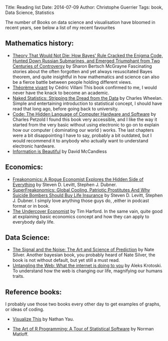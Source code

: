 Title: Reading list
Date: 2014-07-09
Author: Christophe Guerrier
Tags: book, Data Science, Statistics

The number of Books on data science and visualisation have bloomed in recent years, see below a list of my recent favourites

## Mathematics history:
+ [Theory That Would Not Die: How Bayes' Rule Cracked the Enigma Code, Hunted Down Russian Submarines, and Emerged Triumphant from Two Centuries of Controversy](https://www.goodreads.com/book/show/10672848-the-theory-that-would-not-die) by Sharon Bertsch McGrayne
Fascinating stories about the often forgotten and yet always resuscitated Bayes theorem, and quite insightful in how mathematics and science can also be a fierce battle between people holding different views.
+ [Théorème vivant](https://www.goodreads.com/book/show/15865525-th-or-me-vivant) by Cédric Villani
 This book confirmed to me, I would never have the knack to become an academic.
 + [Naked Statistics: Stripping the Dread from the Data](https://www.goodreads.com/book/show/17986418-naked-statistics) by Charles Wheelan.
 Simple and entertaining introduction to statistical concept, I should have read that long ago, before going back to university.
 + [Code: The Hidden Language of Computer Hardware and Software](https://www.goodreads.com/book/show/44882.Code) by Charles Petzold
 I found this book very accessible, and I like the way it started from the very basic without using electronic to go on to explain how our computer ( dominating our world ) works. The last chapters were a bit disappointing I have to say, probably a bit outdated, but I would recommend it to anybody who actually want to understand electronic hardware.
 + [Information is Beautiful](https://www.goodreads.com/book/show/7249817-information-is-beautiful) by David McCandless

## Economics:
+ [Freakonomics: A Rogue Economist Explores the Hidden Side of Everything](https://www.goodreads.com/book/show/1202.Freakonomics) by Steven D. Levitt, Stephen J. Dubner.
+ [SuperFreakonomics: Global Cooling, Patriotic Prostitutes And Why Suicide Bombers Should Buy Life Insurance](https://www.goodreads.com/book/show/6402364-superfreakonomics)  by Steven D. Levitt, Stephen J. Dubner.
I simply love anything those guys do, ,either in podcast format or in book.
+ [The Undercover Economist](https://www.goodreads.com/book/show/70420.The_Undercover_Economist)  by Tim Harford.
In the same vain, quite good at explaining basic economics concept and how they can apply to everybody daily life.

## Data Science:
+ [The Signal and the Noise: The Art and Science of Prediction](https://www.goodreads.com/book/show/13588394-the-signal-and-the-noise)  by Nate Silver.
Another bayesian book, you probably heard of Nate Silver, the book is not without default, but yet still a must read.
+ [Untangling the Web: What the internet is doing to you](https://www.goodreads.com/book/show/17847037-untangling-the-web) by Aleks Krotoski.
To understand how the web is changing our life, magnifying our humans traits.

## Reference books:
I probably use those two books every other day to get examples of graphs, or ideas of coding.

+ [Visualize This](https://www.goodreads.com/book/show/11054622-visualize-this) by Nathan Yau.

+ [The Art of R Programming: A Tour of Statistical Software](https://www.goodreads.com/book/show/11746626-the-art-of-r-programming) by Norman Matloff.

